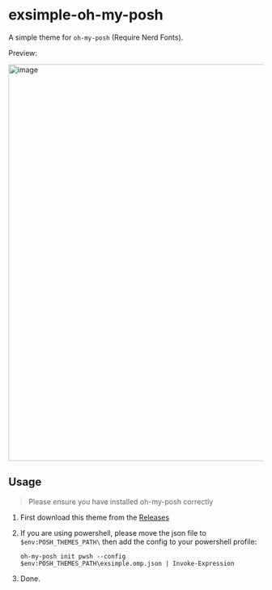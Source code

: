 # exsimple-oh-my-posh
A simple theme for `oh-my-posh` (Require Nerd Fonts).

Preview:

<img width="784" alt="image" src="https://github.com/Heartfirey/exsimple-oh-my-posh/assets/51751659/6c973037-f5e4-4363-8eb7-a99b48f6f2f8">


## Usage

> Please ensure you have installed oh-my-posh correctly

1. First download this theme from the [Releases](https://github.com/Heartfirey/exsimple-oh-my-posh/releases)
2. If you are using powershell, please move the json file to `$env:POSH_THEMES_PATH\` then add the config to your powershell profile:
   
   ```pwsh
   oh-my-posh init pwsh --config $env:POSH_THEMES_PATH\exsimple.omp.json | Invoke-Expression
   ```
4. Done.
